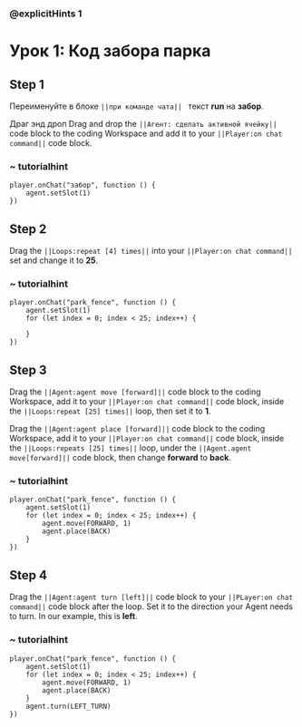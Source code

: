### @explicitHints 1

# Урок 1: Код забора парка

## Step 1
Переименуйте в блоке ``||при команде чата|| `` текст **run** на **забор**. 

Драг энд дроп Drag and drop the ``||Агент: сделать активной ячейку||`` code block to the coding Workspace and add it to your  ``||Player:on chat command||`` code block.

### ~ tutorialhint
``` blocks
player.onChat("забор", function () {
    agent.setSlot(1)
})
```
## Step 2
Drag the ``||Loops:repeat [4] times||`` into your ``||Player:on chat command||`` set and change it to **25**.

### ~ tutorialhint
``` blocks
player.onChat("park_fence", function () {
    agent.setSlot(1)
    for (let index = 0; index < 25; index++) {
    	
    }
})
```

## Step 3
Drag the ``||Agent:agent move [forward]||`` code block to the coding Workspace, add it to your ``||Player:on chat command||`` code block, inside the ``||Loops:repeat [25] times||`` loop, then set it to **1**. 

Drag the ``||Agent:agent place [forward]||`` code block to the coding Workspace, add it to your ``||Player:on chat command||`` code block, inside the ``||Loops:repeats [25] times||`` loop, under the ``||Agent.agent move[forward]||`` code block, then change **forward** to **back**.

### ~ tutorialhint
``` blocks
player.onChat("park_fence", function () {
    agent.setSlot(1)
    for (let index = 0; index < 25; index++) {
        agent.move(FORWARD, 1)
        agent.place(BACK)
    }
})
```

## Step 4
Drag the ``||Agent:agent turn [left]||`` code block to your ``||PLayer:on chat command||`` code block after the loop. Set it to the direction your Agent needs to turn. In our example, this is **left**. 

### ~ tutorialhint
``` blocks
player.onChat("park_fence", function () {
    agent.setSlot(1)
    for (let index = 0; index < 25; index++) {
        agent.move(FORWARD, 1)
        agent.place(BACK)
    }
    agent.turn(LEFT_TURN)
})
```
